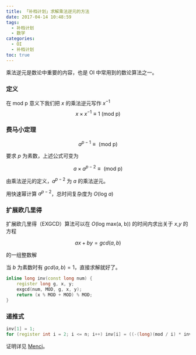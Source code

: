 ```yaml
---
title: 「补档计划」求解乘法逆元的方法
date: 2017-04-14 10:48:59
tags:
  - 补档计划
  - 数学
categories:
  - OI
  - 补档计划
toc: true
---
```

乘法逆元是数论中重要的内容，也是 OI 中常用到的数论算法之一。
### 定义
在 $\text{mod p}$ 意义下我们把 $x$ 的乘法逆元写作 $x^{-1}$
$$x \times x^{-1} \equiv 1 \text{ (mod p)}$$
<!-- more -->
### 费马小定理
$$a^{p - 1} \equiv \text{ (mod p)}$$

要求 $p$ 为素数，上述公式可变为

$$a \times a^{p - 2} \equiv \text{ (mod p)}$$

由乘法逆元的定义，$a^{p - 2}$ 为 $a$ 的乘法逆元。

用快速幂计算 $a^{p - 2}$，总时间复杂度为 $O(\text{log }a)$

### 扩展欧几里得
扩展欧几里得（EXGCD）算法可以在 $O(\text{log max(a, b)})$ 的时间内求出关于 $x$,$y$ 的方程

$$ax + by = gcd(a, b)$$

的一组整数解

当 $b$ 为素数时有 $gcd(a, b) = 1$，直接求解就好了。
``` cpp
inline long inv(const long num) {
    register long g, x, y;
    exgcd(num, MOD, g, x, y);
    return (x % MOD + MOD) % MOD;
}
```

### 递推式
``` cpp
inv[1] = 1;
for (register int i = 2; i <= n; i++) inv[i] = ((-(long)(mod / i) * inv[mod % i]) % mod + mod) % mod;
```
证明详见 [Menci](https://oi.men.ci/mul-inverse/)。

